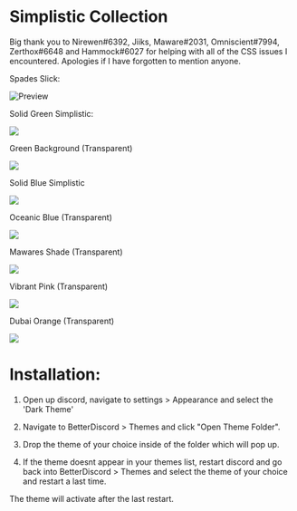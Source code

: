 # Simplistic Collection

Big thank you to Nirewen#6392, Jiiks, Maware#2031, Omniscient#7994, Zerthox#6648 and Hammock#6027 for helping with all of the CSS issues I encountered. Apologies if I have forgotten to mention anyone.

Spades Slick:

![Preview](https://raw.githubusercontent.com/henry232323/Simplistic-CSS/master/spades-preview.JPG)

Solid Green Simplistic:

<img src="https://i.imgur.com/ibz3hRh.png"/>

Green Background (Transparent)

<img src="https://i.imgur.com/exNKYgU.png"/>

Solid Blue Simplistic

<img src="https://i.imgur.com/WSvxIeZ.png"/>

Oceanic Blue (Transparent)

<img src="https://i.imgur.com/ajqDEoo.png"/>

Mawares Shade (Transparent)

<img src="https://i.imgur.com/sFxJ0D0.png"/>

Vibrant Pink (Transparent)

<img src="https://i.imgur.com/Ac3266Q.png"/>

Dubai Orange (Transparent)

<img src="https://i.imgur.com/lsp3ajP.png"/>




# Installation:

1. Open up discord, navigate to settings > Appearance and select the 'Dark Theme'

2. Navigate to BetterDiscord > Themes and click "Open Theme Folder".

2. Drop the theme of your choice inside of the folder which will pop up.

3. If the theme doesnt appear in your themes list, restart discord and go back into BetterDiscord > Themes and select the theme of your choice and restart a last time.

The theme will activate after the last restart.


